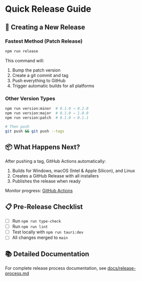 # Quick Release Guide

## 🚀 Creating a New Release

### Fastest Method (Patch Release)
```bash
npm run release
```
This command will:
1. Bump the patch version
2. Create a git commit and tag
3. Push everything to GitHub
4. Trigger automatic builds for all platforms

### Other Version Types
```bash
npm run version:minor  # 0.1.0 → 0.2.0
npm run version:major  # 0.1.0 → 1.0.0
npm run version:patch  # 0.1.0 → 0.1.1

# Then push
git push && git push --tags
```

## 📦 What Happens Next?

After pushing a tag, GitHub Actions automatically:
1. Builds for Windows, macOS (Intel & Apple Silicon), and Linux
2. Creates a GitHub Release with all installers
3. Publishes the release when ready

Monitor progress: [GitHub Actions](../../actions)

## 📋 Pre-Release Checklist

- [ ] Run `npm run type-check`
- [ ] Run `npm run lint`
- [ ] Test locally with `npm run tauri:dev`
- [ ] All changes merged to `main`

## 📚 Detailed Documentation

For complete release process documentation, see [docs/release-process.md](docs/release-process.md)